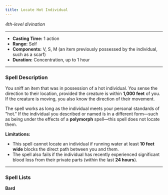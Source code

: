 ```yaml
---
title: Locate Hot Individual
---
```


*4th-level divination*

---

- **Casting Time:** 1 action
- **Range:** Self
- **Components:** V, S, M (an item previously possessed by the individual, such as a scarf)
- **Duration:** Concentration, up to 1 hour

---

### Spell Description

You sniff an item that was in possession of a hot individual. You sense the direction to their location, provided the creature is within **1,000 feet** of you. If the creature is moving, you also know the direction of their movement.

The spell works as long as the individual meets your personal standards of "hot." If the individual you described or named is in a different form—such as being under the effects of a **polymorph** spell—this spell does not locate them.

**Limitations:**
- This spell cannot locate an individual if running water at least **10 feet wide** blocks the direct path between you and them.
- The spell also fails if the individual has recently experienced significant blood loss from their private parts (within the last **24 hours**).

---

### Spell Lists
**Bard**  
